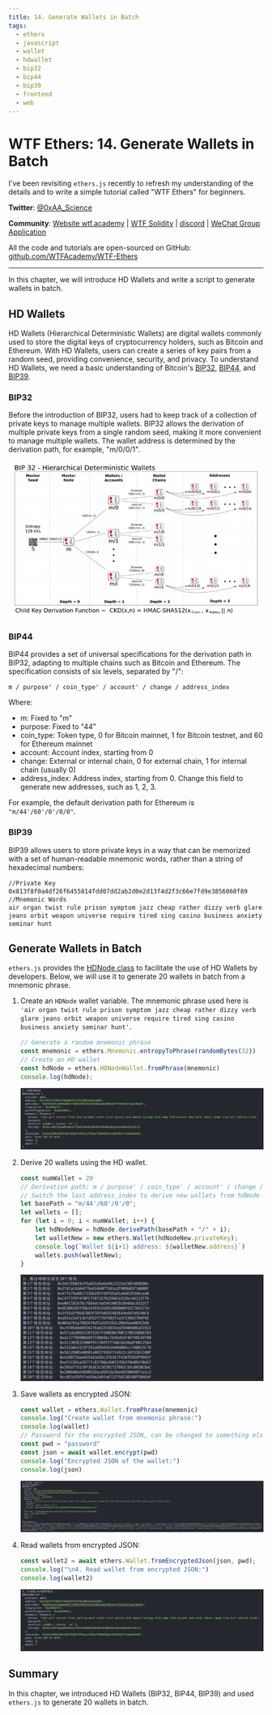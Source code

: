 ```yaml
---
title: 14. Generate Wallets in Batch
tags:
  - ethers
  - javascript
  - wallet
  - hdwallet
  - bip32
  - bip44
  - bip39
  - frontend
  - web
---
```


# WTF Ethers: 14. Generate Wallets in Batch

I've been revisiting `ethers.js` recently to refresh my understanding of the details and to write a simple tutorial called "WTF Ethers" for beginners.

**Twitter**: [@0xAA_Science](https://twitter.com/0xAA_Science)

**Community**: [Website wtf.academy](https://wtf.academy) | [WTF Solidity](https://github.com/AmazingAng/WTFSolidity) | [discord](https://discord.gg/5akcruXrsk) | [WeChat Group Application](https://docs.google.com/forms/d/e/1FAIpQLSe4KGT8Sh6sJ7hedQRuIYirOoZK_85miz3dw7vA1-YjodgJ-A/viewform?usp=sf_link)

All the code and tutorials are open-sourced on GitHub: [github.com/WTFAcademy/WTF-Ethers](https://github.com/WTFAcademy/WTF-Ethers)

-----

In this chapter, we will introduce HD Wallets and write a script to generate wallets in batch.

## HD Wallets

HD Wallets (Hierarchical Deterministic Wallets) are digital wallets commonly used to store the digital keys of cryptocurrency holders, such as Bitcoin and Ethereum. With HD Wallets, users can create a series of key pairs from a random seed, providing convenience, security, and privacy. To understand HD Wallets, we need a basic understanding of Bitcoin's [BIP32](https://github.com/bitcoin/bips/blob/master/bip-0032.mediawiki), [BIP44](https://github.com/bitcoin/bips/blob/master/bip-0044.mediawiki), and [BIP39](https://github.com/bitcoin/bips/blob/master/bip-0039.mediawiki).

### BIP32

Before the introduction of BIP32, users had to keep track of a collection of private keys to manage multiple wallets. BIP32 allows the derivation of multiple private keys from a single random seed, making it more convenient to manage multiple wallets. The wallet address is determined by the derivation path, for example, "m/0/0/1".

![BIP32](img/14-1.png)

### BIP44

BIP44 provides a set of universal specifications for the derivation path in BIP32, adapting to multiple chains such as Bitcoin and Ethereum. The specification consists of six levels, separated by "/":
```
m / purpose' / coin_type' / account' / change / address_index
```
Where:
- m: Fixed to "m"
- purpose: Fixed to "44"
- coin_type: Token type, 0 for Bitcoin mainnet, 1 for Bitcoin testnet, and 60 for Ethereum mainnet
- account: Account index, starting from 0
- change: External or internal chain, 0 for external chain, 1 for internal chain (usually 0)
- address_index: Address index, starting from 0. Change this field to generate new addresses, such as 1, 2, 3.

For example, the default derivation path for Ethereum is `"m/44'/60'/0'/0/0"`.

### BIP39

BIP39 allows users to store private keys in a way that can be memorized with a set of human-readable mnemonic words, rather than a string of hexadecimal numbers:

```
//Private Key
0x813f8f0a4df26f6455814fdd07dd2ab2d0e2d13f4d2f3c66e7fd9e3856060f89
//Mnemonic Words
air organ twist rule prison symptom jazz cheap rather dizzy verb glare jeans orbit weapon universe require tired sing casino business anxiety seminar hunt
```

## Generate Wallets in Batch

`ethers.js` provides the [HDNode class](https://docs.ethers.org/v6-beta/api/wallet/#HDNodeWallet) to facilitate the use of HD Wallets by developers. Below, we will use it to generate 20 wallets in batch from a mnemonic phrase.

1. Create an `HDNode` wallet variable. The mnemonic phrase used here is `'air organ twist rule prison symptom jazz cheap rather dizzy verb glare jeans orbit weapon universe require tired sing casino business anxiety seminar hunt'`.
    ```js
    // Generate a random mnemonic phrase
    const mnemonic = ethers.Mnemonic.entropyToPhrase(randomBytes(32))
    // Create an HD wallet
    const hdNode = ethers.HDNodeWallet.fromPhrase(mnemonic)
    console.log(hdNode);
    ```
    ![HDNode](img/14-2.png)

2. Derive 20 wallets using the HD wallet.

    ```js
    const numWallet = 20
    // Derivation path: m / purpose' / coin_type' / account' / change / address_index
    // Switch the last address_index to derive new wallets from hdNode
    let basePath = "m/44'/60'/0'/0";
    let wallets = [];
    for (let i = 0; i < numWallet; i++) {
        let hdNodeNew = hdNode.derivePath(basePath + "/" + i);
        let walletNew = new ethers.Wallet(hdNodeNew.privateKey);
        console.log(`Wallet ${i+1} address: ${walletNew.address}`)
        wallets.push(walletNew);
    }
    ```
    ![Generate Wallets in Batch](img/14-3.png)

3. Save wallets as encrypted JSON:

    ```js
    const wallet = ethers.Wallet.fromPhrase(mnemonic)
    console.log("Create wallet from mnemonic phrase:")
    console.log(wallet)
    // Password for the encrypted JSON, can be changed to something else
    const pwd = "password"
    const json = await wallet.encrypt(pwd)
    console.log("Encrypted JSON of the wallet:")
    console.log(json)
    ```
    ![Save Wallets](img/14-4.png)

4. Read wallets from encrypted JSON:
    ```js
    const wallet2 = await ethers.Wallet.fromEncryptedJson(json, pwd);
    console.log("\n4. Read wallet from encrypted JSON:")
    console.log(wallet2)
    ```
    ![Read Wallet](img/14-5.png)

## Summary
In this chapter, we introduced HD Wallets (BIP32, BIP44, BIP39) and used `ethers.js` to generate 20 wallets in batch.